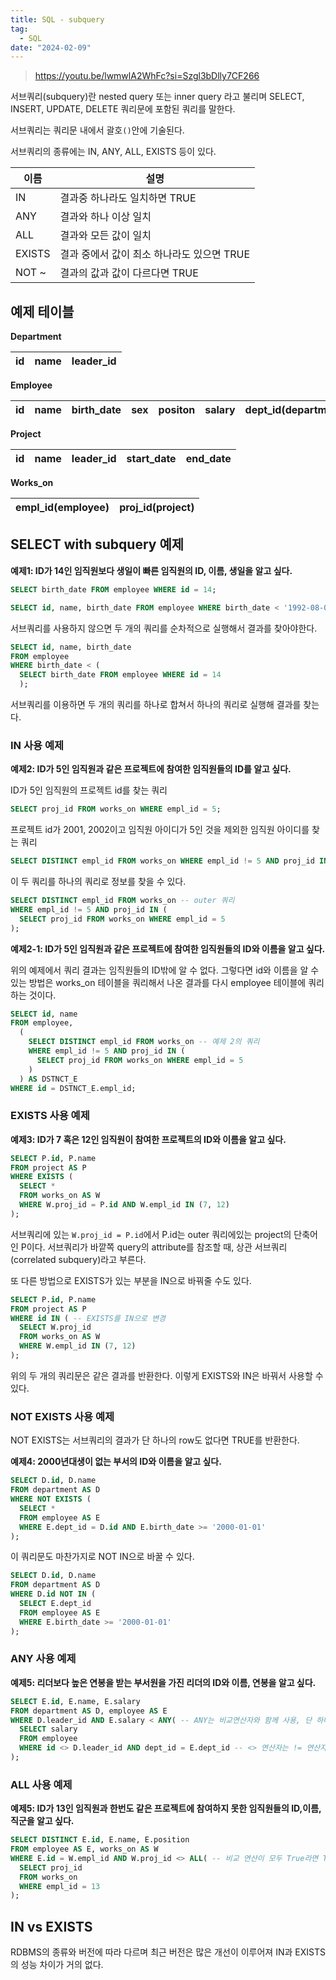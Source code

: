 ```yaml
---
title: SQL - subquery
tag:
  - SQL
date: "2024-02-09"
---
```


> https://youtu.be/lwmwlA2WhFc?si=Szgl3bDlly7CF266

서브쿼리(subquery)란 nested query 또는 inner query 라고 불리며
SELECT, INSERT, UPDATE, DELETE 쿼리문에 포함된 쿼리를 말한다.

<!--end-->

서브쿼리는 쿼리문 내에서 괄호`()`안에 기술된다.

서브쿼리의 종류에는 IN, ANY, ALL, EXISTS 등이 있다.

| 이름   | 설명                                       |
| ------ | ------------------------------------------ |
| IN     | 결과중 하나라도 일치하면 TRUE              |
| ANY    | 결과와 하나 이상 일치                      |
| ALL    | 결과와 모든 값이 일치                      |
| EXISTS | 결과 중에서 값이 최소 하나라도 있으면 TRUE |
| NOT ~  | 결과의 값과 값이 다르다면 TRUE             |

## 예제 테이블

**Department**

| id  | name | leader_id |
| --- | ---- | --------- |

**Employee**

| id  | name | birth_date | sex | positon | salary | dept_id(department) |
| --- | ---- | ---------- | --- | ------- | ------ | ------------------- |

**Project**

| id  | name | leader_id | start_date | end_date |
| --- | ---- | --------- | ---------- | -------- |

**Works_on**

| empl_id(employee) | proj_id(project) |
| ----------------- | ---------------- |

## SELECT with subquery 예제

**예제1: ID가 14인 임직원보다 생일이 빠른 임직원의 ID, 이름, 생일을 알고 싶다.**

```sql
SELECT birth_date FROM employee WHERE id = 14;
```

```sql
SELECT id, name, birth_date FROM employee WHERE birth_date < '1992-08-04';
```

서브쿼리를 사용하지 않으면 두 개의 쿼리를 순차적으로 실행해서 결과를 찾아야한다.

```sql
SELECT id, name, birth_date
FROM employee
WHERE birth_date < (
  SELECT birth_date FROM employee WHERE id = 14
  );
```

서브쿼리를 이용하면 두 개의 쿼리를 하나로 합쳐서 하나의 쿼리로 실행해 결과를 찾는다.

### IN 사용 예제

**예제2: ID가 5인 임직원과 같은 프로젝트에 참여한 임직원들의 ID를 알고 싶다.**

ID가 5인 임직원의 프로젝트 id를 찾는 쿼리

```sql
SELECT proj_id FROM works_on WHERE empl_id = 5;
```

프로젝트 id가 2001, 2002이고 임직원 아이디가 5인 것을 제외한 임직원 아이디를 찾는 쿼리

```sql
SELECT DISTINCT empl_id FROM works_on WHERE empl_id != 5 AND proj_id IN (2001, 2002);
```

이 두 쿼리를 하나의 쿼리로 정보를 찾을 수 있다.

```sql
SELECT DISTINCT empl_id FROM works_on -- outer 쿼리
WHERE empl_id != 5 AND proj_id IN (
  SELECT proj_id FROM works_on WHERE empl_id = 5
);
```

**예제2-1: ID가 5인 임직원과 같은 프로젝트에 참여한 임직원들의 ID와 이름을 알고 싶다.**

위의 예제에서 쿼리 결과는 임직원들의 ID밖에 알 수 없다.
그렇다면 id와 이름을 알 수 있는 방법은 works_on 테이블을 쿼리해서 나온 결과를 다시 employee 테이블에 쿼리하는 것이다.

```sql
SELECT id, name
FROM employee,
  (
    SELECT DISTINCT empl_id FROM works_on -- 예제 2의 쿼리
    WHERE empl_id != 5 AND proj_id IN (
      SELECT proj_id FROM works_on WHERE empl_id = 5
    )
  ) AS DSTNCT_E
WHERE id = DSTNCT_E.empl_id;
```

### EXISTS 사용 예제

**예제3: ID가 7 혹은 12인 임직원이 참여한 프로젝트의 ID와 이름을 알고 싶다.**

```sql
SELECT P.id, P.name
FROM project AS P
WHERE EXISTS (
  SELECT *
  FROM works_on AS W
  WHERE W.proj_id = P.id AND W.empl_id IN (7, 12)
);
```

서브쿼리에 있는 `W.proj_id = P.id`에서 P.id는 outer 쿼리에있는 project의 단축어인 P이다.
서브쿼리가 바깥쪽 query의 attribute를 참조할 때, 상관 서브쿼리(correlated subquery)라고 부른다.

또 다른 방법으로 EXISTS가 있는 부분을 IN으로 바꿔줄 수도 있다.

```sql
SELECT P.id, P.name
FROM project AS P
WHERE id IN ( -- EXISTS를 IN으로 변경
  SELECT W.proj_id
  FROM works_on AS W
  WHERE W.empl_id IN (7, 12)
);
```

위의 두 개의 쿼리문은 같은 결과를 반환한다.
이렇게 EXISTS와 IN은 바꿔서 사용할 수 있다.

### NOT EXISTS 사용 예제

NOT EXISTS는 서브쿼리의 결과가 단 하나의 row도 없다면 TRUE를 반환한다.

**예제4: 2000년대생이 없는 부서의 ID와 이름을 알고 싶다.**

```sql
SELECT D.id, D.name
FROM department AS D
WHERE NOT EXISTS (
  SELECT *
  FROM employee AS E
  WHERE E.dept_id = D.id AND E.birth_date >= '2000-01-01'
);
```

이 쿼리문도 마찬가지로 NOT IN으로 바꿀 수 있다.

```sql
SELECT D.id, D.name
FROM department AS D
WHERE D.id NOT IN (
  SELECT E.dept_id
  FROM employee AS E
  WHERE E.birth_date >= '2000-01-01'
);
```

### ANY 사용 예제

**예제5: 리더보다 높은 연봉을 받는 부서원을 가진 리더의 ID와 이름, 연봉을 알고 싶다.**

```sql
SELECT E.id, E.name, E.salary
FROM department AS D, employee AS E
WHERE D.leader_id AND E.salary < ANY( -- ANY는 비교연산자와 함께 사용, 단 하나라도 True라면 True
  SELECT salary
  FROM employee
  WHERE id <> D.leader_id AND dept_id = E.dept_id -- <> 연산자는 != 연산자와 같다
);
```

### ALL 사용 예제

**예제5: ID가 13인 임직원과 한번도 같은 프로젝트에 참여하지 못한 임직원들의 ID,이름,직군을 알고 싶다.**

```sql
SELECT DISTINCT E.id, E.name, E.position
FROM employee AS E, works_on AS W
WHERE E.id = W.empl_id AND W.proj_id <> ALL( -- 비교 연산이 모두 True라면 True를 반환
  SELECT proj_id
  FROM works_on
  WHERE empl_id = 13
);
```

## IN vs EXISTS

RDBMS의 종류와 버전에 따라 다르며 최근 버전은 많은 개선이 이루어져 IN과 EXISTS의 성능 차이가 거의 없다.
